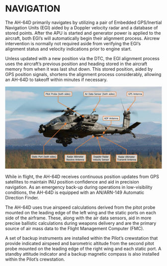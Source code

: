 # NAVIGATION


The AH-64D primarily navigates by utilizing a pair of Embedded GPS/Inertial Navigation Units (EGI) aided by a
Doppler velocity radar and a database of stored points. After the APU is started and generator power is applied
to the aircraft, both EGI’s will automatically begin their alignment process. Aircrew intervention is normally not
required aside from verifying the EGI’s alignment status and velocity indications prior to engine start.

Unless updated with a new position via the DTC, the EGI alignment process uses the aircraft’s previous position
and heading stored in the aircraft memory from when it was last shut down. This stored position, aided by GPS
position signals, shortens the alignment process considerably, allowing an AH-64D to takeoff within minutes if
necessary.

![Navigational Sensors](../img/img-217-1-screen.jpg)


While in flight, the AH-64D receives continuous position updates from GPS satellites to maintain INU position
confidence and aid in precision navigation. As an emergency back-up during operations in low-visibility conditions,
the AH-64D is equipped with an AN/ARN-149 Automatic Direction Finder.

The AH-64D uses true airspeed calculations derived from the pitot probe mounted on the leading edge of the left
wing and the static ports on each side of the airframe. These, along with the air data sensors, aid in more precise
ballistic calculations during weapons delivery and are the primary source of air mass data to the Flight
Management Computer (FMC).

A set of backup instruments are installed within the Pilot’s crewstation that provide indicated airspeed and
barometric altitude from the second pitot probe mounted on the leading edge of the right wing and each static
port. A standby attitude indicator and a backup magnetic compass is also installed within the Pilot’s crewstation.

